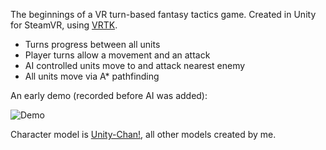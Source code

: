 The beginnings of a VR turn-based fantasy tactics game. Created in Unity for SteamVR, using [VRTK](https://vrtoolkit.readme.io/).

- Turns progress between all units
- Player turns allow a movement and an attack
- AI controlled units move to and attack nearest enemy
- All units move via A\* pathfinding

An early demo (recorded before AI was added):

![Demo](demo.gif)

Character model is [Unity-Chan!](https://assetstore.unity.com/packages/3d/characters/unity-chan-model-18705), all other models created by me.
